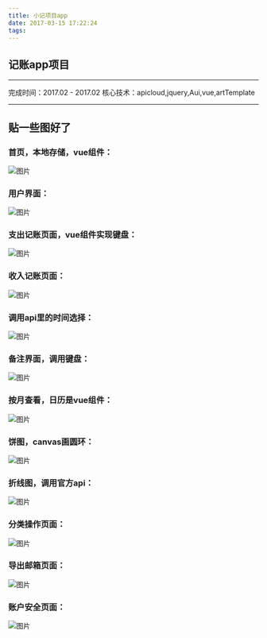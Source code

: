 ```yaml
---
title: 小记项目app
date: 2017-03-15 17:22:24
tags:
---
```


## 记账app项目
------
完成时间：2017.02 - 2017.02
核心技术：apicloud,jquery,Aui,vue,artTemplate

------
## 贴一些图好了
### 首页，本地存储，vue组件：
![图片](https://raw.githubusercontent.com/cry101/Some-little-projects/master/image/note/1.png)
### 用户界面：
![图片](https://raw.githubusercontent.com/cry101/Some-little-projects/master/image/note/2.png)
### 支出记账页面，vue组件实现键盘：
![图片](https://raw.githubusercontent.com/cry101/Some-little-projects/master/image/note/3.png)
### 收入记账页面：
![图片](https://raw.githubusercontent.com/cry101/Some-little-projects/master/image/note/4.png)
### 调用api里的时间选择：
![图片](https://raw.githubusercontent.com/cry101/Some-little-projects/master/image/note/5.png)
### 备注界面，调用键盘：
![图片](https://raw.githubusercontent.com/cry101/Some-little-projects/master/image/note/6.png)
### 按月查看，日历是vue组件：
![图片](https://raw.githubusercontent.com/cry101/Some-little-projects/master/image/note/7.png)
### 饼图，canvas画圆环：
![图片](https://raw.githubusercontent.com/cry101/Some-little-projects/master/image/note/8.png)
### 折线图，调用官方api：
![图片](https://raw.githubusercontent.com/cry101/Some-little-projects/master/image/note/9.png)
### 分类操作页面：
![图片](https://raw.githubusercontent.com/cry101/Some-little-projects/master/image/note/10.png)
### 导出邮箱页面：
![图片](https://raw.githubusercontent.com/cry101/Some-little-projects/master/image/note/11.png)
### 账户安全页面：
![图片](https://raw.githubusercontent.com/cry101/Some-little-projects/master/image/note/12.png)

